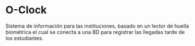 # O-Clock
Sistema de información para las instituciones, basado en un lector de huella biométrica el cual se conecta a una BD para registrar las llegadas tarde de los estudiantes.
